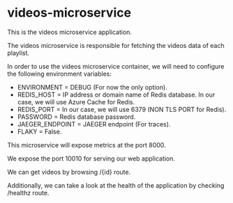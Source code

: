 # videos-microservice
This is the videos microservice application.

The videos microservice is responsible for fetching the videos data of each playlist.

In order to use the videos microservice container, we will need to configure the following environment variables:
- ENVIRONMENT = DEBUG (For now the only option).
- REDIS_HOST = IP address or domain name of Redis database. In our case, we will use Azure Cache for Redis.
- REDIS_PORT = In our case, we will use 6379 (NON TLS PORT for Redis).
- PASSWORD = Redis database password.
- JAEGER_ENDPOINT = JAEGER endpoint (For traces).
- FLAKY = False.

This microservice will expose metrics at the port 8000.

We expose the port 10010 for serving our web application. 

We can get videos by browsing /{id} route.

Additionally, we can take a look at the health of the application by checking /healthz route.